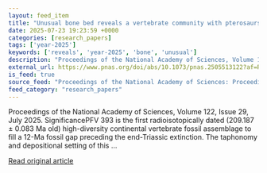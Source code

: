 ```yaml
---
layout: feed_item
title: "Unusual bone bed reveals a vertebrate community with pterosaurs and turtles in equatorial Pangaea before the end-Triassic extinction"
date: 2025-07-23 19:23:59 +0000
categories: [research_papers]
tags: ['year-2025']
keywords: ['reveals', 'year-2025', 'bone', 'unusual']
description: "Proceedings of the National Academy of Sciences, Volume 122, Issue 29, July 2025"
external_url: https://www.pnas.org/doi/abs/10.1073/pnas.2505513122?af=R
is_feed: true
source_feed: "Proceedings of the National Academy of Sciences: Proceedings of the National Academy of Sciences: Table of Contents"
feed_category: "research_papers"
---
```


Proceedings of the National Academy of Sciences, Volume 122, Issue 29, July 2025. SignificancePFV 393 is the first radioisotopically dated (209.187 ± 0.083 Ma old) high-diversity continental vertebrate fossil assemblage to fill a 12-Ma fossil gap preceding the end-Triassic extinction. The taphonomy and depositional setting of this ...

[Read original article](https://www.pnas.org/doi/abs/10.1073/pnas.2505513122?af=R)
